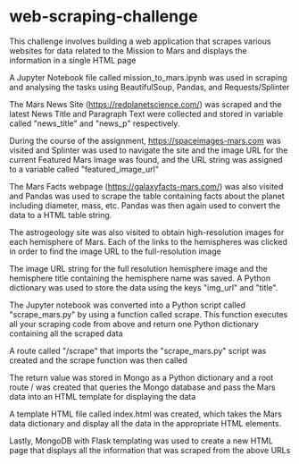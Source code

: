 # web-scraping-challenge

This challenge involves building a web application that scrapes various websites for data related to the Mission to Mars and displays the information in a single HTML page

A Jupyter Notebook file called mission_to_mars.ipynb was used in scraping and analysing the tasks using BeautifulSoup, Pandas, and Requests/Splinter

The Mars News Site (https://redplanetscience.com/) was scraped and the latest News Title and Paragraph Text were collected and stored in variable called "news_title" and "news_p" respectively.

During the course of the assignment, https://spaceimages-mars.com was visited and Splinter was used to navigate the site and the image URL for the current Featured Mars Image was found, and the URL string was assigned to a variable called "featured_image_url"

The Mars Facts webpage (https://galaxyfacts-mars.com/) was also visited and Pandas was used to scrape the table containing facts about the planet including diameter, mass, etc. Pandas was then again used to convert the data to a HTML table string.

The astrogeology site was also visited to obtain high-resolution images for each hemisphere of Mars. Each of the links to the hemispheres was clicked in order to find the image URL to the full-resolution image

The image URL string for the full resolution hemisphere image and the hemisphere title containing the hemisphere name was saved. A Python dictionary was used to store the data using the keys "img_url" and "title".

The Jupyter notebook was converted into a Python script called "scrape_mars.py" by using a function called scrape. This function executes all your scraping code from above and return one Python dictionary containing all the scraped data

A route called "/scrape" that imports the "scrape_mars.py" script was created and the scrape function was then called

The return value was stored in Mongo as a Python dictionary and a root route / was created that queries the Mongo database and pass the Mars data into an HTML template for displaying the data

A template HTML file called index.html was created, which takes the Mars data dictionary and display all the data in the appropriate HTML elements.

Lastly, MongoDB with Flask templating was used to create a new HTML page that displays all the information that was scraped from the above URLs
